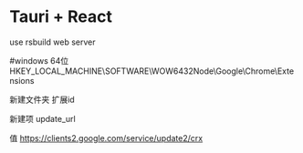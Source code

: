 # Tauri + React

use rsbuild web server

#windows 64位
HKEY_LOCAL_MACHINE\SOFTWARE\WOW6432Node\Google\Chrome\Extensions

新建文件夹  扩展id

新建项  update_url

值  https://clients2.google.com/service/update2/crx

